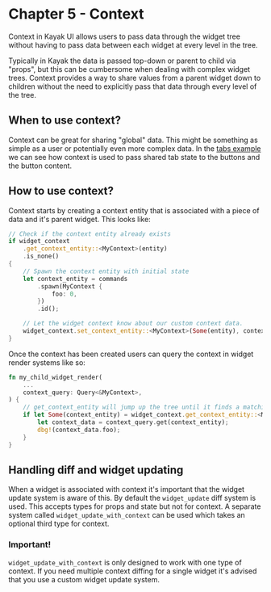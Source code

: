 # Chapter 5 - Context
Context in Kayak UI allows users to pass data through the widget tree without having to pass data between each widget at every level in the tree.

Typically in Kayak the data is passed top-down or parent to child via "props", but this can be cumbersome when dealing with complex widget trees. Context provides a way to share values from a parent widget down to children without the need to explicitly pass that data through every level of the tree.

## When to use context?
Context can be great for sharing "global" data. This might be something as simple as a user or potentially even more complex data. In the [tabs example](../../examples/tabs/tabs.rs) we can see how context is used to pass shared tab state to the buttons and the button content.


## How to use context?
Context starts by creating a context entity that is associated with a piece of data and it's parent widget. This looks like:
```rust
// Check if the context entity already exists
if widget_context
    .get_context_entity::<MyContext>(entity)
    .is_none()
{
    // Spawn the context entity with initial state
    let context_entity = commands
        .spawn(MyContext {
            foo: 0,
        })
        .id();

    // Let the widget context know about our custom context data.
    widget_context.set_context_entity::<MyContext>(Some(entity), context_entity);
}
```

Once the context has been created users can query the context in widget render systems like so:
```rust
fn my_child_widget_render(
    ...
    context_query: Query<&MyContext>,
) {
    // get_context_entity will jump up the tree until it finds a matching data type and entity.
    if let Some(context_entity) = widget_context.get_context_entity::<MyContext>(entity) {
        let context_data = context_query.get(context_entity);
        dbg!(context_data.foo);
    }
}
```

## Handling diff and widget updating
When a widget is associated with context it's important that the widget update system is aware of this. By default the `widget_update` diff system is used. This accepts types for props and state but not for context. A separate system called `widget_update_with_context` can be used which takes an optional third type for context.

### Important!
`widget_update_with_context` is only designed to work with one type of context. If you need multiple context diffing for a single widget it's advised that you use a custom widget update system.
